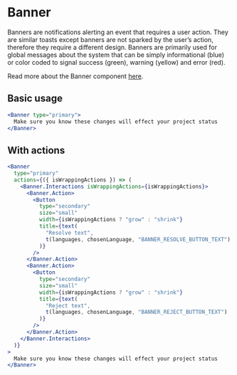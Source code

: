 # Banner

Banners are notifications alerting an event that requires a user action. They are similar toasts except banners are not sparked by the user’s action, therefore they require a different design.  Banners are primarily used for global messages about the system that can be simply informational (blue) or color coded to signal success (green), warning (yellow) and error (red).

Read more about the Banner component [here](https://wiki.autodesk.com/display/HIG/Banners).

## Basic usage

```jsx
<Banner type="primary">
  Make sure you know these changes will effect your project status
</Banner>
```

## With actions

```jsx
<Banner
  type="primary"
  actions={({ isWrappingActions }) => (
    <Banner.Interactions isWrappingActions={isWrappingActions}>
      <Banner.Action>
        <Button
          type="secondary"
          size="small"
          width={isWrappingActions ? "grow" : "shrink"}
          title={text(
            "Resolve text",
            t(languages, chosenLanguage, "BANNER_RESOLVE_BUTTON_TEXT")
          )}
        />
      </Banner.Action>
      <Banner.Action>
        <Button
          type="secondary"
          size="small"
          width={isWrappingActions ? "grow" : "shrink"}
          title={text(
            "Reject text",
            t(languages, chosenLanguage, "BANNER_REJECT_BUTTON_TEXT")
          )}
        />
      </Banner.Action>
    </Banner.Interactions>
  )}
>
  Make sure you know these changes will effect your project status
</Banner>
```
